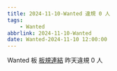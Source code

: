 ```yaml
---
title: 2024-11-10-Wanted 違規 0 人
tags:
    - Wanted
abbrlink: 2024-11-10-Wanted
date: Wanted-2024-11-10 12:00:00
---
```

Wanted 板 [板規連結](https://www.ptt.cc/bbs/Wanted/M.1608829773.A.D3B.html)
昨天違規 0 人
